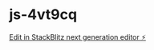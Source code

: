 # js-4vt9cq

[Edit in StackBlitz next generation editor ⚡️](https://stackblitz.com/~/github.com/saikrishna096/js-4vt9cq)